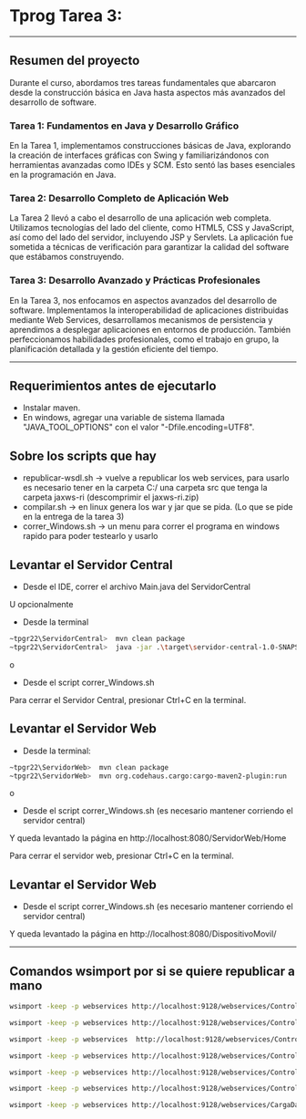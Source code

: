 # Tprog Tarea 3:

---
## Resumen del proyecto

Durante el curso, abordamos tres tareas fundamentales que abarcaron desde la construcción básica en Java hasta aspectos más avanzados del desarrollo de software.

### Tarea 1: Fundamentos en Java y Desarrollo Gráfico
En la Tarea 1, implementamos construcciones básicas de Java, explorando la creación de interfaces gráficas con Swing y familiarizándonos con herramientas avanzadas como IDEs y SCM. Esto sentó las bases esenciales en la programación en Java.

### Tarea 2: Desarrollo Completo de Aplicación Web
La Tarea 2 llevó a cabo el desarrollo de una aplicación web completa. Utilizamos tecnologías del lado del cliente, como HTML5, CSS y JavaScript, así como del lado del servidor, incluyendo JSP y Servlets. La aplicación fue sometida a técnicas de verificación para garantizar la calidad del software que estábamos construyendo.

### Tarea 3: Desarrollo Avanzado y Prácticas Profesionales
En la Tarea 3, nos enfocamos en aspectos avanzados del desarrollo de software. Implementamos la interoperabilidad de aplicaciones distribuidas mediante Web Services, desarrollamos mecanismos de persistencia y aprendimos a desplegar aplicaciones en entornos de producción. También perfeccionamos habilidades profesionales, como el trabajo en grupo, la planificación detallada y la gestión eficiente del tiempo.

---

## Requerimientos antes de ejecutarlo

- Instalar maven.
- En windows, agregar una variable de sistema llamada "JAVA_TOOL_OPTIONS" con el valor "-Dfile.encoding=UTF8".

## Sobre los scripts que hay

- republicar-wsdl.sh -> vuelve a republicar los web services, para usarlo es necesario tener en la carpeta C:/ una carpeta src que tenga la carpeta jaxws-ri (descomprimir el jaxws-ri.zip)
- compilar.sh -> en linux genera los war y jar que se pida. (Lo que se pide en la entrega de la tarea 3)
- correr_Windows.sh -> un menu para correr el programa en windows rapido para poder testearlo y usarlo


## Levantar el Servidor Central

- Desde el IDE, correr el archivo Main.java del ServidorCentral

U opcionalmente 

- Desde la terminal
``` bash
~tpgr22\ServidorCentral>  mvn clean package
~tpgr22\ServidorCentral>  java -jar .\target\servidor-central-1.0-SNAPSHOT.jar
```

o

- Desde el script correr_Windows.sh

Para cerrar el Servidor Central, presionar Ctrl+C en la terminal.


## Levantar el Servidor Web

- Desde la terminal:

``` bash
~tpgr22\ServidorWeb>  mvn clean package
~tpgr22\ServidorWeb>  mvn org.codehaus.cargo:cargo-maven2-plugin:run
```

o

- Desde el script correr_Windows.sh (es necesario mantener corriendo el servidor central)

Y queda levantado la página en http://localhost:8080/ServidorWeb/Home

Para cerrar el servidor web, presionar Ctrl+C en la terminal.

## Levantar el Servidor Web

- Desde el script correr_Windows.sh (es necesario mantener corriendo el servidor central)

Y queda levantado la página en http://localhost:8080/DispositivoMovil/

---

## Comandos wsimport por si se quiere republicar a mano

``` bash
wsimport -keep -p webservices http://localhost:9128/webservices/ControladorActividad?wsdl

wsimport -keep -p webservices http://localhost:9128/webservices/ControladorSalida?wsdl

wsimport -keep -p webservices  http://localhost:9128/webservices/ControladorPaquete?wsdl

wsimport -keep -p webservices http://localhost:9128/webservices/ControladorDepartamento?wsdl

wsimport -keep -p webservices http://localhost:9128/webservices/ControladorUsuario?wsdl

wsimport -keep -p webservices http://localhost:9128/webservices/ControladorImagenes?wsdl

wsimport -keep -p webservices http://localhost:9128/webservices/CargaDatos?wsdl


```

